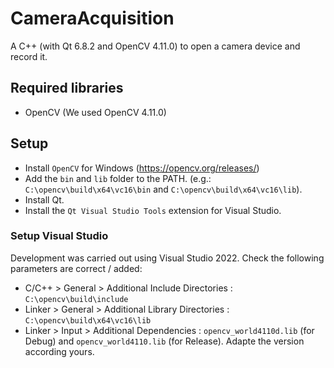 # CameraAcquisition
A C++ (with Qt 6.8.2 and OpenCV 4.11.0) to open a camera device and record it.

## Required libraries
- OpenCV (We used OpenCV 4.11.0)

## Setup
- Install `OpenCV` for Windows (https://opencv.org/releases/)
- Add the `bin` and `lib` folder to the PATH. (e.g.: `C:\opencv\build\x64\vc16\bin` and `C:\opencv\build\x64\vc16\lib`).
- Install Qt.
- Install the `Qt Visual Studio Tools` extension for Visual Studio.

### Setup Visual Studio
Development was carried out using Visual Studio 2022.
Check the following parameters are correct / added:
- C/C++ > General > Additional Include Directories : `C:\opencv\build\include`
- Linker > General > Additional Library Directories : `C:\opencv\build\x64\vc16\lib`
- Linker > Input > Additional Dependencies : `opencv_world4110d.lib` (for Debug) and `opencv_world4110.lib` (for Release). Adapte the version according yours.

